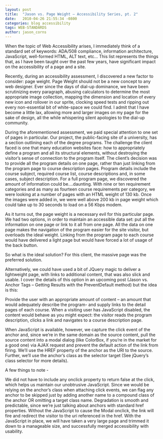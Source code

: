 ```yaml
---
layout: post
title:  "Jason vs. Page Weight – Accessibility Series, pt. 2"
date:   2010-04-26 21:55:34 -0800
categories: blog accessibility
tags: WEB-STANDARDS
author: jason_corns
---
```


When the topic of Web Accessibility arises, I immediately think of a standard set of keywords: ADA/508 compliance, information architecture, JavaScript, well-formed HTML, ALT text, etc...<!--more-->  This list represents the things that, as I have been taught over the past few years, have significant impact on the accessibility of a page and a site.

Recently, during an accessibility assessment, I discovered a new factor to consider: page weight.  Page Weight should not be a new concept to any web designer.  Ever since the days of dial-up dominance, we have been scrutinizing every paragraph, abusing calculators to determine the most appropriate image collection, mapping the dimension and location of every new icon and rollover in our sprite, clocking speed tests and ripping out every non-essential bit of white-space we could find.  I admit that I have become a little lax, allowing more and larger images on my page for the sake of design, all the while whispering silent apologies to the dial-up community.


During the aforementioned assessment, we paid special attention to one set of pages in particular.  Our project, the public-facing site of a university, has a section outlining each of the degree programs.  The challenge the client faced is one that many education websites face: how to appropriately define a program and all its structural elements, without destroying the visitor’s sense of connection to the program itself.  The client’s decision was to provide all the program details on one page, rather than just linking from the program page to course description pages.  Program details include the course subject, required course list, course descriptions and, in some cases, subject description.  For a full program page, we discovered the amount of information could be….daunting.  With nine or ten requirement categories and as many as fourteen course requirements per category, we were looking at a number of pages with an HTML weight of 130 kb.  Once the images were added in, we were well above 200 kb in page weight which could take up to 30 seconds to load on a 56 Kbps modem.

As it turns out, the page weight is a necessary evil for this particular page.  We had two options, in order to maintain an accessible data set: put all the information on one page or link to it all from one page.  All the data on one page makes the navigation of the program easier for the site visitor, but overloads the ideal weight.  Linking from the program page to each course would have delivered a light page but would have forced a lot of usage of the back button.

So what is the ideal solution?  For this client, the massive page was the preferred solution.

Alternatively, we could have used a bit of JQuery magic to deliver a lightweight page, with links to additional content, that was also slick and usable. I cover the details of this option in an upcoming post (Jason vs. Anchor Tags – Getting Results with the PreventDefault method) but the idea is this:

Provide the user with an appropriate amount of content – an amount that would adequately describe the program- and supply links to the detail pages of each course.  When a visiting user has JavaScript disabled, the content would behave as you might expect: the visitor reads the program description, clicks a link and navigates to a course description page.

When JavaScript is available, however, we capture the click event of the anchor and, since we’re in the same domain as the source content, pull the source content into a modal dialog (like ColorBox, if you’re in the market for a good one) via AJAX request and prevent the default action of the link from firing.  We’ll use the HREF property of the anchor as the URI to the source.  Further, we’ll use the anchor’s class as the selector target (See jQuery’s class selector for more details).

A few things to note -

We did not have to include any onclick property to return false at the click, which helps us maintain our unobtrusive JavaScript.
Since we would be relying on the anchor’s class when attaching click events, we can flag any anchor to be skipped just by adding another name to a compound class of the anchor OR omitting a target class name.
Degradation is smooth and predictable, since we’re just talking about anchors with standard href properties.  Without the JavaScript to cause the Modal onclick, the link will fire and redirect the visitor to the uri referenced in the href.
With the JavaScript in place, we will have taken a very large page and trimmed it down to a manageable size, and successfully merged accessibility with usability.
